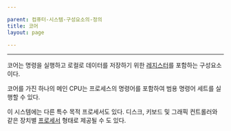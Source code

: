 ```yaml
---

parent: 컴퓨터-시스템-구성요소의-정의
title: 코어
layout: page

---
```


***

코어는 명령을 실행하고 로컬로 데이터를 저장하기 위한 [레지스터](레지스터.md)를 포함하는 구성요소이다.

코어를 가진 하나의 메인 CPU는 프로세스의 명령어를 포함하여 범용 명령어 세트를 실행할 수 있다.

이 시스템에는 다른 특수 목적 프로세서도 있다. 디스크, 키보드 및 그래픽 컨트롤러와 같은 장치별 [프로세서](프로세서.md) 형태로 제공될 수 도 있다.